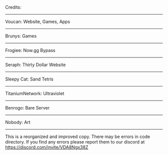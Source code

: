 Credits:
____
Voucan: Website, Games, Apps
____
Brunys: Games
____
Frogiee: Now.gg Bypass
____
Seraph: Thirty Dollar Website
____
Sleepy Cat: Sand Tetris
____
TitaniumNetwork: Ultraviolet
____
Benrogo: Bare Server
____
Nobody: Art
_____________________________________________________________________________________________________________________________________________________________________________________
This is a reorganized and improved copy. There may be errors in code directory. If you find any errors please report them to our discord at https://discord.com/invite/VDA8Ngx38Z
